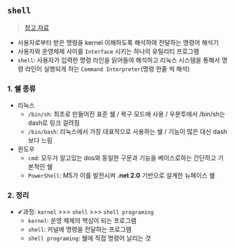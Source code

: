 ## `shell`
> [참고 자료](https://velog.io/@swhan9404/%EC%89%98-%EC%8A%A4%ED%81%AC%EB%A6%BD%ED%8A%B8-%EB%B0%B0%EC%B9%98%ED%8C%8C%EC%9D%BC-%EB%A7%8C%EB%93%A4%EA%B8%B0)
- 사용자로부터 받은 명령을 kernel 이해하도록 해석하여 전달하는 명령어 해석기
- 사용자와 운영체제 사이를 `Interface` 시키는 하나의 유틸리티 프로그램
- `shell`: 사용자가 입력한 명령 라인을 읽어들여 해석하고 리눅스 시스템을 통해서 명령 라인이 실행되게 하는 `Command Interpreter`(명령 한줄 씩 해석)

### 1. 쉘 종류
- 리눅스
  - `/bin/sh`: 최초로 만들어진 표준 쉘 / 복구 모드에 사용 / 우분투에서 /bin/sh는 dash로 링크 걸려짐
  - `/bin/bash`: 리눅스에서 가장 대표적으로 사용하는 쉘 / 기능이 많은 대신 dash보다 느림
- 윈도우
  - `cmd`: 모두가 알고있는 dos와 동일한 구문과 기능을 베이스로하는 간단하고 기본적인 쉘
  - `PowerShell`: MS가 이를 발전시켜 __.net 2.0__ 기반으로 설계한 뉴페이스 쉘

### 2. 정리
- ✔과정: `kernel` >>> `shell` >>> `shell programing`
  - `kernel`: 운영 체제의 핵심이 되는 프로그램
  - `shell`: 커널에 명령을 전달하는 프로그램
  - `shell programing`: 쉘에 직접 명령어 날리는 것

